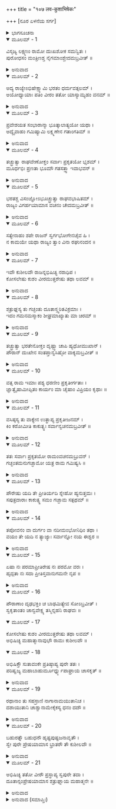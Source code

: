 +++
title = "१०७ लव-कुशाभिषेकः"

+++
[ನೂರ ಏಳನೆಯ ಸರ್ಗ]



<details><summary>ಭಾಗಸೂಚನಾ</summary>

ವಸಿಷ್ಠರ ಸಲಹೆಯಂತೆ ಶ್ರೀರಾಮನು ಪುರವಾಸಿಗಳನ್ನು ಜೊತೆಗೆ ಕರೆದೊಯ್ಯಲು ವಿಚಾರ ಮಾಡಿ, ಕುಶ-ಲವರಿಗೆ ಪಟ್ಟಾಭಿಷೇಕ ಮಾಡಿದುದು
</details>

<details open><summary>ಮೂಲಮ್ - 1</summary>

ವಿಸೃಜ್ಯ ಲಕ್ಷ್ಮಣಂ ರಾಮೋ ದುಃಖಶೋಕ ಸಮನ್ವಿತಃ ।  
ಪುರೋಧಸಂ ಮಂತ್ರಿಣಶ್ಚ ನೈಗಮಾಂಶ್ಚೇದಮಬ್ರವೀತ್ ॥
</details>

<details><summary>ಅನುವಾದ</summary>

ಲಕ್ಷ್ಮಣನನ್ನು ಪರಿತ್ಯಜಿಸಿ ಶ್ರೀರಾಮನು ದುಃಖಶೋಕ ಮಗ್ನನಾದನು ಹಾಗೂ ಪುರೋಹಿತ, ಮಂತ್ರಿ ಮತ್ತು ಮಹಾಜನರಲ್ಲಿ ಇಂತೆಂದನು.॥1॥
</details>

<details open><summary>ಮೂಲಮ್ - 2</summary>

ಅದ್ಯ ರಾಜ್ಯೇಽಭಿಷೇಕ್ಷ್ಯಾಮಿ ಭರತಂ ಧರ್ಮವತ್ಸಲಮ್ ।  
ಅಯೋಧ್ಯಾಯಾಃ ಪತಿಂ ವೀರಂ ತತೋ ಯಾಸ್ಯಾಮ್ಯಹಂ ವನಮ್ ॥
</details>

<details><summary>ಅನುವಾದ</summary>

ಇಂದು ನಾನು ಅಯೋಧ್ಯೆಯ ರಾಜ್ಯಕ್ಕೆ ಧರ್ಮವತ್ಸಲ ವೀರ ತಮ್ಮನಾದ ಭರತನನ್ನು ರಾಜನಾಗಿ ಪಟ್ಟಾಭಿಷೇಕ ಮಾಡುವೆನು. ಬಳಿಕ ವನಕ್ಕೆ ಹೊರಟು ಹೋಗುವೆನು.॥2॥
</details>

<details open><summary>ಮೂಲಮ್ - 3</summary>

ಪ್ರವೇಶಯತ ಸಂಭಾರಾನ್ಮಾ ಭೂತ್ಕಾಲಾತ್ಯಯೋ ಯಥಾ ।  
ಅದ್ಯೈವಾಹಂ ಗಮಿಷ್ಯಾಮಿ ಲಕ್ಷ್ಮಣೇನ ಗತಾಂಗತಿಮ್ ॥
</details>

<details><summary>ಅನುವಾದ</summary>

ಬೇಗನೇ ಎಲ್ಲ ಸಾಮಗ್ರಿಗಳನ್ನು ಸಿದ್ಧಗೊಳಿಸಿರಿ, ಈಗ ಹೆಚ್ಚು ಸಮಯ ಕಳೆಯಬಾರದು. ನಾನು ಇಂದೇ ಲಕ್ಷ್ಮಣನ ಮಾರ್ಗವನ್ನೇ ಅನುಸರಿಸುವೆನು.॥3॥
</details>

<details open><summary>ಮೂಲಮ್ - 4</summary>

ತಚ್ಛ್ರುತ್ವಾ ರಾಘವೇಣೋಕ್ತಂ ಸರ್ವಾಃ ಪ್ರಕೃತಯೋ ಭೃಶಮ್ ।  
ಮೂರ್ಧಭಿಃ ಪ್ರಣತಾ ಭೂಮೌ ಗತಸತ್ತ್ವಾ ಇವಾಭವನ್ ॥
</details>

<details><summary>ಅನುವಾದ</summary>

ಶ್ರೀರಾಮಚಂದ್ರನ ಮಾತನ್ನು ಕೇಳಿ ಪ್ರಜಾವರ್ಗದ ಎಲ್ಲ ಜನರು ಸಾಷ್ಟಾಂಗ ನಮಸ್ಕರಿಸಿ ಪ್ರಾಣಹೀನರಂತಾದರು.॥4॥
</details>

<details open><summary>ಮೂಲಮ್ - 5</summary>

ಭರತಶ್ಚ ವಿಸಂಜ್ಞೋಽಭೂಚ್ಛ್ರುತ್ವಾ ರಾಘವಭಾಷಿತಮ್ ।  
ರಾಜ್ಯಂ ವಿಗರ್ಹಯಾಮಾಸ ವಚನಂ ಚೇದಮಬ್ರವೀತ್ ॥
</details>

<details><summary>ಅನುವಾದ</summary>

ಶ್ರೀರಘುನಾಥನ ಮಾತನ್ನು ಕೇಳಿ ಭರತನು ಮೂರ್ಛಿತನಾದನು. ಮತ್ತೆ ಎಚ್ಚರಗೊಂಡು ರಾಜ್ಯಪದವಿಯನ್ನು ನಿಂದಿಸುತ್ತಾ ಹೀಗೆ ಹೇಳಿದನು.॥5॥
</details>

<details open><summary>ಮೂಲಮ್ - 6</summary>

ಸತ್ಯೇನಾಹಂ ಶಪೇ ರಾಜನ್ ಸ್ವರ್ಗಭೋಗೇನಚೈವ ಹಿ ।  
ನ ಕಾಮಯೇ ಯಥಾ ರಾಜ್ಯಂ ತ್ವಾಂ ವಿನಾ ರಘುನಂದನ ॥
</details>

<details><summary>ಅನುವಾದ</summary>

ರಾಜಾ ರಘುನಂದನ! ನಾನು ಸತ್ಯದ ಮೇಲೆ ಆಣೆಯಿಟ್ಟು ಹೇಳುತ್ತೇನೆ- ನೀನಿಲ್ಲದೆ ನನಗೆ ರಾಜ್ಯವಾಗಲೀ, ಸ್ವರ್ಗಭೋಗವಾಗಲೀ ಬೇಕಾಗಿಲ್ಲ.॥6॥
</details>

<details open><summary>ಮೂಲಮ್ - 7</summary>

ಇವೌ ಕುಶೀಲವೌ ರಾಜನ್ನಭಿಷಿಚ್ಯ ನರಾಧಿಪ ।  
ಕೋಸಲೇಷು ಕುಶಂ ವೀರಮುತ್ತರೇಷು ತಥಾ ಲವಮ್ ॥
</details>

<details><summary>ಅನುವಾದ</summary>

ನರೇಶ್ವರನೇ! ನೀನು ಈ ಲವ-ಕುಶರಿಗೆ ಪಟ್ಟಾಭಿಷೇಕ ಮಾಡು. ದಕ್ಷಿಣ ಕೋಸಲದಲ್ಲಿ ಕುಶನನ್ನು ಮತ್ತು ಉತ್ತರ ಕೋಸಲದಲ್ಲಿ ಲವನನ್ನು ರಾಜನನ್ನಾಗಿಸಿರಿ.॥7॥
</details>

<details open><summary>ಮೂಲಮ್ - 8</summary>

ಶತ್ರುಘ್ನಸ್ಯ ತು ಗಚ್ಛಂತು ದೂತಾಸ್ತ್ವರಿತವಿಕ್ರಮಾಃ ।  
ಇದಂ ಗಮನಮಸ್ಮಾಕಂ ಶೀಘ್ರಮಾಖ್ಯಾತು ಮಾ ಚಿರಮ್ ॥
</details>

<details><summary>ಅನುವಾದ</summary>

ವೇಗವಾಗಿ ಹೋಗುವ ದೂತರನ್ನು ಬೇಗನೇ ಕಳಿಸಿ ಶತ್ರುಘ್ನನ ಬಳಿಗೆ ಹೋಗಲಿ ಮತ್ತು ಅವನಿಗೆ ನಮ್ಮ ಮಹಾಯಾತ್ರೆಯ ವೃತ್ತಾಂತ ತಿಳಿಸಿರಿ. ಇದರಲ್ಲಿ ವಿಳಂಬಮಾಡಬಾರದು.॥8॥
</details>

<details open><summary>ಮೂಲಮ್ - 9</summary>

ತಚ್ಛ್ರುತ್ವಾ ಭರತೇನೋಕ್ತಂ ದೃಷ್ಟ್ವಾ ಚಾಪಿ ಹ್ಯಧೋಮುಖಾನ್ ।  
ಪೌರಾನ್ ದುಃಖೇನ ಸಂತಪ್ತಾನ್ವಸಿಷ್ಠೋ ವಾಕ್ಯಮಬ್ರವೀತ್ ॥
</details>

<details><summary>ಅನುವಾದ</summary>

ಭರತನ ಮಾತನ್ನು ಕೇಳಿ, ದುಃಖ ಸಂತಪ್ತರಾಗಿ ಅಧೋಮುಖರಾದ ಪುರವಾಸಿಗಳನ್ನು ನೋಡಿ, ಮಹರ್ಷಿ ವಸಿಷ್ಠರು ಹೇಳಿದರು.॥9॥
</details>

<details open><summary>ಮೂಲಮ್ - 10</summary>

ವತ್ಸ ರಾಮ ಇಮಾಃ ಪಶ್ಯ ಧರಣೀಂ ಪ್ರಕೃತೀರ್ಗತಾಃ ।  
ಜ್ಞಾತ್ವೈಷಾಮೀಪ್ಸಿತಂ ಕಾರ್ಯಂ ಮಾ ಚೈಷಾಂ ವಿಪ್ರಿಯಂ ಕೃಥಾಃ ॥
</details>

<details><summary>ಅನುವಾದ</summary>

ವತ್ಸ ರಾಮಾ! ಭೂಮಿಯಲ್ಲಿ ಬಿದ್ದಿರುವ ಈ ಪ್ರಜಾಜನರನ್ನು ನೋಡಿ. ಇವರ ಅಭಿಪ್ರಾಯವನ್ನು ತಿಳಿದು ಅದರಂತೆ ಕಾರ್ಯ ಮಾಡು. ಇವರ ಇಚ್ಛೆಗೆ ವಿರುದ್ಧವಾಗಿ ನಡೆದು ಬಡಪಾಯಿ ಇವರ ಮನಸ್ಸು ನೋಯಿಸಬೇಡ.॥10॥
</details>

<details open><summary>ಮೂಲಮ್ - 11</summary>

ವಸಿಷ್ಠಸ್ಯ ತು ವಾಕ್ಯೇನ ಉತ್ಥಾಪ್ಯ ಪ್ರಕೃತೀಜನಮ್ ।  
ಕಿಂ ಕರೋಮೀತಿ ಕಾಕುತ್ಸ್ಥಃ ಸರ್ವಾನ್ವಚನಮಬ್ರವೀತ್ ॥
</details>

<details><summary>ಅನುವಾದ</summary>

ವಸಿಷ್ಠರು ಹೇಳಿದಂತೆ ಶ್ರೀರಘುನಾಥನು ಪ್ರಜೆಗಳನ್ನು ಎಬ್ಬಿಸಿ, ಅವರಲ್ಲಿ ಕೇಳಿದನು- ನಾನು ನಿಮ್ಮ ಯಾವ ಕಾರ್ಯವನ್ನು ಸಿದ್ಧಗೊಳಿಸಲಿ.॥11॥
</details>

<details open><summary>ಮೂಲಮ್ - 12</summary>

ತತಃ ಸರ್ವಾಃ ಪ್ರಕೃತಯೋ ರಾಮಂವಚನಮಬ್ರುವನ್ ।  
ಗಚ್ಛಂತಮನುಗಚ್ಛಾಮೋ ಯತ್ರ ರಾಮ ಗಮಿಷ್ಯಸಿ ॥
</details>

<details><summary>ಅನುವಾದ</summary>

ಆಗ ಪ್ರಜಾಜನರೆಲ್ಲರೂ ಶ್ರೀರಾಮನಲ್ಲಿ ಹೇಳಿದರು- ರಘುನಂದನ! ನೀನು ಹೋಗುವಲ್ಲಿಗೆ ನಿಮ್ಮ ಹಿಂದೆ-ಹಿಂದೆಯೇ ನಾವೂ ಬರುವೆವು.॥12॥
</details>

<details open><summary>ಮೂಲಮ್ - 13</summary>

ಪೌರೇಷು ಯದಿ ತೇ ಪ್ರೀತಿರ್ಯದಿ ಸ್ನೇಹೋ ಹ್ಯನುತ್ತಮಃ ।  
ಸಪುತ್ರದಾರಾಃ ಕಾಕುತ್ಸ್ಥ ಸಮಂ ಗಚ್ಛಾಮ ಸತ್ಪಥಮ್ ॥
</details>

<details><summary>ಅನುವಾದ</summary>

ಕಾಕುತ್ಸ್ಥ! ನಿಮಗೆ ಪುರವಾಸಿಗಳಲ್ಲಿ ಪ್ರೇಮವಿದ್ದರೆ, ನಮ್ಮ ಮೇಲೆ ನಿಮಗೆ ಪರಮೋತ್ತಮ ಸ್ನೇಹ ಇದ್ದರೆ, ನಮ್ಮನ್ನು ಜೊತೆಗೆ ಬರಲು ಅಪ್ಪಣೆ ಕೊಡಿರಿ. ನಾವು ನಮ್ಮ ಪತ್ನೀ ಪುತ್ರರೊಂದಿಗೆ ನಿಮ್ಮ ಜೊತೆಗೆ ಸನ್ಮಾರ್ಗದಲ್ಲಿ ನಡೆಯಲು ಉದ್ಯುಕ್ತರಾಗಿದ್ದೇವೆ.॥13॥
</details>

<details open><summary>ಮೂಲಮ್ - 14</summary>

ತಪೋವನಂ ವಾ ದುರ್ಗಂ ವಾ ನದೀಮಂಭೋನಿಧಿಂ ತಥಾ ।  
ವಯಂ ತೇ ಯದಿ ನ ತ್ಯಾಜ್ಯಾಃ ಸರ್ವಾನ್ನೋ ನಯ ಈಶ್ವರ ॥
</details>

<details><summary>ಅನುವಾದ</summary>

ಸ್ವಾಮಿ! ನೀವು ತಪೋವನದಲ್ಲಾಗಲೀ, ಯಾವುದೋ ದುರ್ಗಮಸ್ಥಾನದಲ್ಲಾಗಲೀ, ನದಿ ಅಥವಾ ಸಮುದ್ರದಲ್ಲಾಗಲೀ ಎಲ್ಲಿಗೆ ಹೋದರೂ ನಮ್ಮೆಲ್ಲರನ್ನು ಕರೆದುಕೊಂಡು ಹೋಗಿರಿ. ನಮ್ಮನ್ನು ತ್ಯಜಿಸುವುದು ಯೋಗ್ಯವಲ್ಲವೆಂದು ತಿಳಿಯುವುದಾದರೆ ಹೀಗೆಯೇ ಮಾಡಿರಿ.॥14॥
</details>

<details open><summary>ಮೂಲಮ್ - 15</summary>

ಏಷಾ ನಃ ಪರಮಾಪ್ರೀತಿರೇಷ ನಃ ಪರಮೋ ವರಃ ।  
ಹೃದ್ಗತಾ ನಃ ಸದಾ ಪ್ರೀತಿಸ್ತವಾನುಗಮನೇ ನೃಪ ॥
</details>

<details><summary>ಅನುವಾದ</summary>

ಇದೇ ನಮ್ಮ ಮೇಲೆ ನಿಮ್ಮ ಎಲ್ಲಕ್ಕಿಂತ ದೊಡ್ಡ ಕೃಪೆಯಾಗಿದೆ ಮತ್ತು ಇದೇ ನಮಗಾಗಿ ನಿಮ್ಮ ಉತ್ತಮ ವರವಾಗಬಹುದು. ನಿಮ್ಮ ಹಿಂದೆಯೇ ನಡೆಯುವುದರಲ್ಲೇ ನಮಗೆ ಹಾರ್ದಿಕ ಪ್ರಸನ್ನತೆ ಆಗಬಹುದು.॥15॥
</details>

<details open><summary>ಮೂಲಮ್ - 16</summary>

ಪೌರಾಣಾಂ ದೃಢಭಕ್ತಿಂ ಚ ಬಾಢಮಿತ್ಯೇವ ಸೋಽಬ್ರವೀತ್ ।  
ಸ್ವಕೃತಾಂತಂ ಚಾನ್ವವೇಕ್ಷ್ಯ ತಸ್ಮಿನ್ನಹನಿ ರಾಘವಃ ॥
</details>

<details open><summary>ಮೂಲಮ್ - 17</summary>

ಕೋಸಲೇಷು ಕುಶಂ ವೀರಮುತ್ತರೇಷು ತಥಾ ಲವಮ್ ।  
ಅಭಿಷಿಚ್ಯ ಮಹಾತ್ಮಾನಾವುಭೌ ರಾಮಃ ಕುಶೀಲವೌ ॥
</details>

<details open><summary>ಮೂಲಮ್ - 18</summary>

ಅಭಿಷಿಕ್ತೌ ಸುತಾವಂಕೇ ಪ್ರತಿಷ್ಠಾಪ್ಯ ಪುರೇ ತತಃ ।  
ಪರಿಷ್ವಜ್ಯ ಮಹಾಬಾಹುರ್ಮೂರ್ಧ್ನ್ಯುಪಾಘ್ರಾಯ ಚಾಸಕೃತ್ ॥
</details>

<details><summary>ಅನುವಾದ</summary>

ಪ್ರಜಾಜನರ ಈ ದೃಢಭಕ್ತಿಯನ್ನು ನೋಡಿ ಶ್ರೀರಾಮನು ‘ಹಾಗೆಯೇ ಆಗಲಿ’ ಎಂದು ಹೇಳಿ ಅವರ ಇಚ್ಛೆಯನ್ನು ಅನುಮೋದಿಸಿದನು. ತನ್ನ ಕರ್ತವ್ಯವನ್ನು ನಿಶ್ಚಯಿಸಿ ಶ್ರೀರಘುನಾಥನು ತತ್ಕ್ಷಣ ದಕ್ಷಿಣ ಕೋಸದ ರಾಜ್ಯದಲ್ಲಿ ವೀರ ಕುಶನನ್ನು ಮತ್ತು ಉತ್ತರ ಕೋಸಲದ ರಾಜ ಸಿಂಹಾ ಸನದಲ್ಲಿ ಲವನನ್ನು ಪಟ್ಟಾಭಿಷೇಕ ಮಾಡಿದನು. ಅಭಿಷಿಕ್ತರಾದ ಇಬ್ಬರೂ ಮಹಾತ್ಮಾ ಪುತ್ರರಾದ ಕುಶ-ಲವರನ್ನು ತೊಡೆಯಲ್ಲಿ ಕುಳ್ಳಿರಿಸಿಕೊಂಡು ಪದೇ-ಪದೇ ಆಲಿಂಗಿಸಿಕೊಂಡು ಶ್ರೀರಾಮನು ಮತ್ತೆ-ಮತ್ತೆ ಅವರ ಶಿರವನ್ನು ಆಘ್ರಾಣಿಸಿ, ತಮ್ಮ-ತಮ್ಮ ರಾಜಧಾನಿಗಳಿಗೆ ಕಳಿಸಿಕೊಟ್ಟನು.॥16-18॥
</details>

<details open><summary>ಮೂಲಮ್ - 19</summary>

ರಥಾನಾಂ ತು ಸಹಸ್ರಾಣಿ ನಾಗಾನಾಮಯುತಾನಿಚ ।  
ದಶಾಯುತಾನಿ ಚಾಶ್ವಾನಾಮೇಕೈಕಸ್ಯ ಧನಂ ದದೌ ॥
</details>

<details><summary>ಅನುವಾದ</summary>

ಅವನು ಪ್ರತಿಯೊಬ್ಬ ಪುತ್ರರಿಗೆ ಅನೇಕ ಸಾವಿರ ರಥ, ಹತ್ತು ಸಾವಿರ ಆನೆ ಮತ್ತು ಒಂದು ಲಕ್ಷ ಕುದುರೆಗಳನ್ನು ಕೊಟ್ಟನು.॥19॥
</details>

<details open><summary>ಮೂಲಮ್ - 20</summary>

ಬಹುರತ್ನೌ  ಬಹುಧನೌ  ಹೃಷ್ಟಪುಷ್ಟಜನಾವೃತೌ ।  
ಸ್ವೇ ಪುರೇ ಪ್ರೇಷಯಾಮಾಸ ಭ್ರಾತರೌ ತೌ ಕುಶೀಲವೌ ॥
</details>

<details><summary>ಅನುವಾದ</summary>

ಲವ-ಕುಶರಿಬ್ಬರೂ ಹೇರಳ ಧನ-ರತ್ನಾದಿಗಳಿಂದ ಸಂಪನ್ನರಾದರು. ಅವರು ಹೃಷ್ಟ-ಪುಷ್ಟ ಮನುಷ್ಯರಿಂದ ಪರಿವೃತರಾಗಿರುತ್ತಿದ್ದರು. ಶ್ರೀರಾಮನು ಅವರಿಬ್ಬರನ್ನು ಅವರವರ ರಾಜಧಾನಿಗಳಿಗೆ ಕಳಿಸಿ ಕೊಟ್ಟನು.॥20॥
</details>

<details open><summary>ಮೂಲಮ್ - 21</summary>

ಅಭಿಷಿಚ್ಯ ತತೋ ವೀರೌ ಪ್ರಸ್ಥಾಪ್ಯ ಸ್ವಪುರೇ ತದಾ ।  
ದೂತಾನ್ಸಂಪ್ರೇಷಯಾಮಾಸ ಶತ್ರುಘ್ನಾಯ ಮಹಾತ್ಮನೇ ॥
</details>

<details><summary>ಅನುವಾದ</summary>

ಈ ಪ್ರಕಾರ ಇಬ್ಬರೂ ವೀರರನ್ನು ಅಭಿಷಿಕ್ತಗೊಳಿಸಿ, ತಮ್ಮ-ತಮ್ಮ ನಗರಗಳಿಗೆ ಕಳಿಸಿ ಶ್ರೀರಾಮನು ಮಹಾತ್ಮಾ ಶತ್ರುಘ್ನನ ಬಳಿಗೆ ದೂತರನ್ನು ಕಳಿಸಿದನು.॥21॥
</details>

<details><summary>ಅನುವಾದ (ಸಮಾಪ್ತಿಃ)</summary>

ಶ್ರೀವಾಲ್ಮೀಕಿ ವಿರಚಿತ ಆರ್ಷರಾಮಾಯಣ ಆದಿಕಾವ್ಯದ ಉತ್ತರ ಕಾಂಡದಲ್ಲಿ ನೂರಏಳನೆಯ ಸರ್ಗ ಪೂರ್ಣವಾಯಿತು. ॥107॥
</details>
